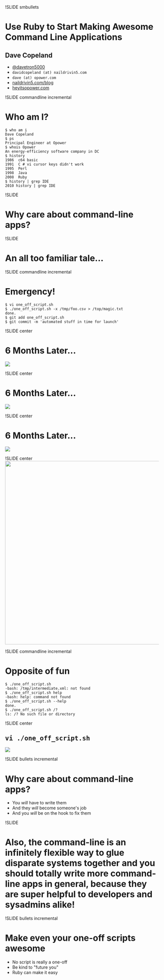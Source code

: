 !SLIDE smbullets
# Use Ruby to Start Making Awesome Command Line Applications
## Dave Copeland
* [@davetron5000](http://www.twitter.com/davetron5000) 
* `davidcopeland (at) naildrivin5.com`
* `dave (at) opower.com`
* [naildrivin5.com/blog](http://www.naildrivin5.com/blog)
* [heyitsopower.com](http://heyitsopower.com)

!SLIDE commandline incremental
# Who am I? #

    $ who am i
    Dave Copeland
    $ ps
    Principal Engineer at Opower
    $ whois Opower
    An energy-efficiency software company in DC
    $ history
    1986  c64 basic
    1991  C # vi cursor keys didn't work
    1995  Perl
    1998  Java
    2008  Ruby
    $ history | grep IDE
    2010 history | grep IDE

!SLIDE 
# Why care about command-line apps? #

!SLIDE
# An all too familiar tale...

!SLIDE commandline incremental
# Emergency! #

    $ vi one_off_script.sh
    $ ./one_off_script.sh -x /tmp/foo.csv > /top/magic.txt
    done.
    $ git add one_off_script.sh
    $ git commit -m 'automated stuff in time for launch'

!SLIDE center
# 6 Months Later... #
<img src="rage1.jpg" />

!SLIDE center
# 6 Months Later... #
<img src="rage2.jpg" />

!SLIDE center
# 6 Months Later... #
<img src="rage3.jpg" />

!SLIDE center
<img src="challenge.png" height='600'/>

!SLIDE commandline incremental
# Opposite of fun
    $ ./one_off_script.sh 
    -bash: /tmp/intermediate.xml: not found 
    $ ./one_off_script.sh help
    -bash: help: command not found
    $ ./one_off_script.sh --help
    done.
    $ ./one_off_script.sh /?
    ls: /? No such file or directory

!SLIDE center
## <tt>vi ./one_off_script.sh</tt>
<img src="ok.png" />


!SLIDE bullets incremental
# Why care about command-line apps? #
* You *will* have to write them
* And they *will* become someone's job
* And you *will* be on the hook to fix them

!SLIDE
# Also, the command-line is an **infinitely flexible** way to **glue disparate systems** together and you should totally write more command-line apps in general, because they are **super helpful** to developers and sysadmins alike!
!SLIDE bullets incremental
# Make even your one-off scripts awesome #

* No script is really a one-off
* Be kind to "future you"
* Ruby can make it easy
